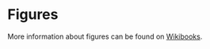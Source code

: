 # Figures

More information about figures can be found on [Wikibooks](https://en.wikibooks.org/wiki/LaTeX/Floats,_Figures_and_Captions).